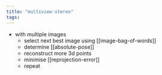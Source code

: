 ```yaml
---
title: "multiview-stereo"
tags: 
---
```


- with multiple images
	- select next best image using [[image-bag-of-words]]
	- determine [[absolute-pose]]
	- reconstruct more 3d points
	- minimise [[reprojection-error]]
	- repeat
	